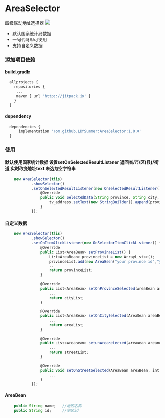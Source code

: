 # AreaSelector
四级联动地址选择器
[![](https://jitpack.io/v/LDYSummer/AreaSelector.svg)](https://jitpack.io/#LDYSummer/AreaSelector)

- 默认国家统计局数据
- 一句代码即可使用
- 支持自定义数据

### 添加项目依赖
#### build.gradle
```javascript
  allprojects {
    repositories {
     ...
     maven { url 'https://jitpack.io' }
    }
  }
```

#### dependency
```javascript
  dependencies {
      implementation 'com.github.LDYSummer:AreaSelector:1.0.0'
  }
```
### 使用
#### 默认使用国家统计数据 设置setOnSelectedResultListener 返回省/市/区(县)/街道 实时改变地址text 未选为空字符串
```javascript
    new AreaSelector(this)
            .showSelector()
            .setOnSelectedResultListener(new OnSelectedResultListener() {
                @Override
                public void SelectedData(String province, String city, String area, String street) {
                    tv_address.setText(new StringBuilder().append(province).append(city).append(area).append(street));
                }
            });

```

#### 自定义数据
```javascript
    new AreaSelector(this)
            .showSelector()
            .setOnItemClickListener(new OnSelectorItemClickListener() {
                @Override
                public List<AreaBean> setProvinceList() {
                    List<AreaBean> provinceList = new ArrayList<>();
                    provinceList.add(new AreaBean("your province id","your province name"));
                    ..
                    return provinceList;
                }

                @Override
                public List<AreaBean> setOnProvinceSelected(AreaBean areaBean, int position) {
                    ...
                    return cityList;
                }

                @Override
                public List<AreaBean> setOnCitySelected(AreaBean areaBean, int position) {
                    ...
                    return areaList;
                }

                @Override
                public List<AreaBean> setOnAreaSelected(AreaBean areaBean, int position) {
                    ...
                    return streetList;
                }

                @Override
                public void setOnStreetSelected(AreaBean areaBean, int position) {
                    ...
                }
            });
```

#### AreaBean
```javascript
    public String name;   //地区名称
    public String id;     //地区id
```
